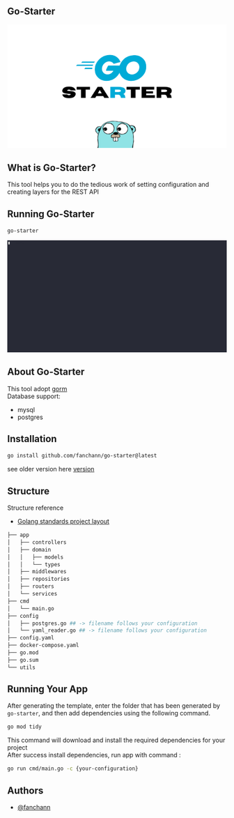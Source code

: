 ## Go-Starter
![App Screenshot](/assets/GO-STARTER.png)

## What is Go-Starter?
This tool helps you to do the tedious work of setting configuration and creating layers for the REST API

## Running Go-Starter
```sh
go-starter
```

![go-starter](/assets/v2.0.gif)

## About Go-Starter
This tool adopt [gorm](https://gorm.io/)\
Database support:
- mysql
- postgres
## Installation
```sh
go install github.com/fanchann/go-starter@latest
```

see older version here [version](https://github.com/fanchann/go-starter/tags)

## Structure
Structure reference
- [Golang standards project layout](https://github.com/golang-standards/project-layout/)
```sh
├── app
│   ├── controllers
│   ├── domain
│   │   ├── models
│   │   └── types
│   ├── middlewares
│   ├── repositories
│   ├── routers
│   └── services
├── cmd
│   └── main.go
├── config
│   ├── postgres.go ## -> filename follows your configuration
│   └── yaml_reader.go ## -> filename follows your configuration
├── config.yaml
├── docker-compose.yaml
├── go.mod
├── go.sum
└── utils
```
## Running Your App
After generating the template, enter the folder that has been generated by `go-starter`, and then add dependencies using the following command.
```sh
go mod tidy
```
This command will download and install the required dependencies for your project\
After success install dependencies, run app with command :
```sh
go run cmd/main.go -c {your-configuration}
```
## Authors

- [@fanchann](https://github.com/fanchann)

